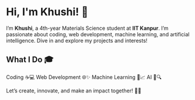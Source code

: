 # Hi, I'm Khushi! 🌟

 I’m **Khushi**, a 4th-year Materials Science student at **IIT Kanpur**. I’m passionate about coding, web development, machine learning, and artificial intelligence. Dive in and explore my projects and interests!

## What I Do 🎓
Coding ☕💻
Web Development 🌐✨
Machine Learning 🤖📈
AI 🚀🔍

Let’s create, innovate, and make an impact together! 🌟🚀
